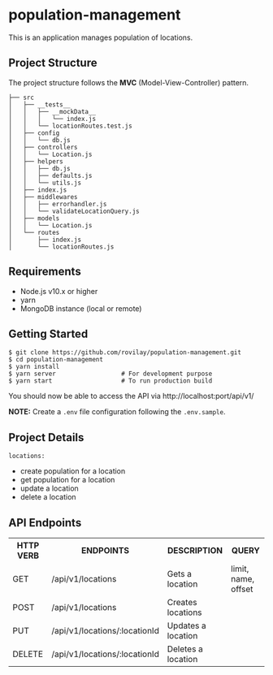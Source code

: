 # population-management

This is an application manages population of locations.

## Project Structure

The project structure follows the **MVC** (Model-View-Controller) pattern.
```
├── src
│   ├── __tests__
│   │   ├── __mockData__
│   │   │   └── index.js
│   │   └── locationRoutes.test.js
│   ├── config
│   │   └── db.js
│   ├── controllers
│   │   └── Location.js
│   ├── helpers
│   │   ├── db.js
│   │   ├── defaults.js
│   │   └── utils.js
│   ├── index.js
│   ├── middlewares
│   │   ├── errorhandler.js
│   │   └── validateLocationQuery.js
│   ├── models
│   │   └── Location.js
│   └── routes
│       ├── index.js
│       └── locationRoutes.js
```

## Requirements

* Node.js v10.x or higher
* yarn
* MongoDB instance (local or remote)

## Getting Started

```
$ git clone https://github.com/rovilay/population-management.git
$ cd population-management
$ yarn install
$ yarn server                  # For development purpose
$ yarn start                   # To run production build
```

You should now be able to access the API via http://localhost:port/api/v1/

**NOTE:** Create a `.env` file configuration following the `.env.sample`.

## Project Details
`locations:`
 - create population for a location
 - get population for a location
 - update a location
 - delete a location

## API Endpoints

<table>
<tr><th>HTTP VERB</th><th>ENDPOINTS</th><th>DESCRIPTION</th><th>QUERY</th></tr>
<tr><td>GET</td><td>/api/v1/locations</td><td>Gets a location</td><td>limit, name, offset</td></tr>
<tr><td>POST</td><td>/api/v1/locations</td><td>Creates locations</td><td></td></tr>
<tr><td>PUT</td><td>/api/v1/locations/:locationId</td><td>Updates a location</td><td></td></tr>
<tr><td>DELETE</td><td>/api/v1/locations/:locationId</td><td>Deletes a location</td><td></td></tr>
